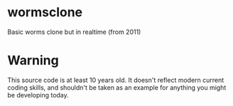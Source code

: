 # wormsclone
Basic worms clone but in realtime (from 2011)

# Warning
This source code is at least 10 years old. It doesn't reflect modern current coding skills, and shouldn't be taken as an example for anything you might be developing today. 
